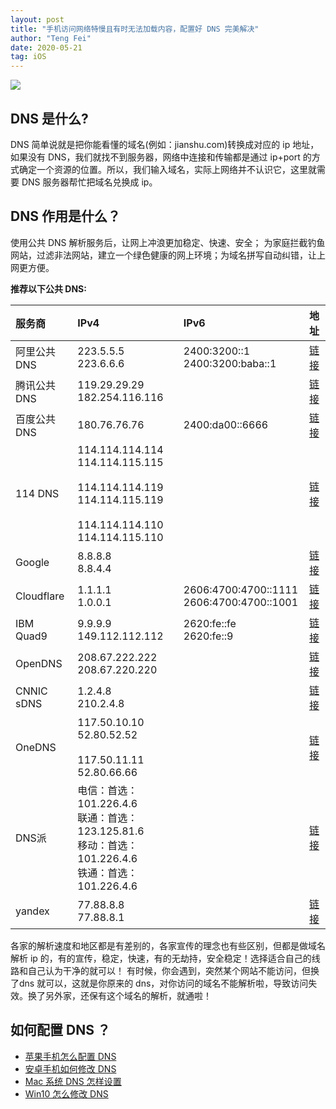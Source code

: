```yaml
---
layout: post
title: "手机访问网络特慢且有时无法加载内容，配置好 DNS 完美解决"
author: "Teng Fei"
date: 2020-05-21
tag: iOS
---
```


![](https://chenxing640.github.io/images/dns/bgp_anycast.png)

## DNS 是什么?

DNS 简单说就是把你能看懂的域名(例如：jianshu.com)转换成对应的 ip 地址，如果没有 DNS，我们就找不到服务器，网络中连接和传输都是通过 ip+port 的方式确定一个资源的位置。所以，我们输入域名，实际上网络并不认识它，这里就需要 DNS 服务器帮忙把域名兑换成 ip。


## DNS 作用是什么？

使用公共 DNS 解析服务后，让网上冲浪更加稳定、快速、安全； 为家庭拦截钓鱼网站，过滤非法网站，建立一个绿色健康的网上环境；为域名拼写自动纠错，让上网更方便。

**推荐以下公共 DNS:**

| 服务商 | IPv4 | IPv6 | 地址 |
| :--- | :--- | :--- | :---: |
| 阿里公共DNS | 223.5.5.5 <br> 223.6.6.6 | 2400:3200::1 <br> 2400:3200:baba::1 | [链接](https://www.alidns.com) |
| 腾讯公共DNS | 119.29.29.29 <br> 182.254.116.116 | | [链接](https://www.dnspod.cn/Products/Public.DNS) |
| 百度公共DNS | 180.76.76.76 | 2400:da00::6666 | [链接](https://dudns.baidu.com/intro/publicdns/) |
| 114 DNS | 114.114.114.114 <br> 114.114.115.115 <br><br> 114.114.114.119 <br> 114.114.115.119 <br><br> 114.114.114.110 <br> 114.114.115.110 | | [链接](http://www.114dns.com) |
| Google | 8.8.8.8 <br> 8.8.4.4 | | [链接](https://developers.google.com/speed/public-dns/) |
| Cloudflare | 1.1.1.1 <br> 1.0.0.1 | 2606:4700:4700::1111 <br> 2606:4700:4700::1001 | [链接](https://1.1.1.1/) |
| IBM Quad9 | 9.9.9.9 <br> 149.112.112.112 | 2620:fe::fe <br> 2620:fe::9 | [链接](https://www.quad9.net/) |
| OpenDNS | 208.67.222.222 <br> 208.67.220.220 | | [链接](https://www.opendns.com/) |
| CNNIC sDNS | 1.2.4.8 <br> 210.2.4.8 |  | [链接](https://www.sdns.cn) |
| OneDNS | 117.50.10.10 <br> 52.80.52.52 <br><br> 117.50.11.11 <br> 52.80.66.66 | | [链接](https://www.onedns.net/) |
| DNS派 | 电信：首选：101.226.4.6 <br> 联通：首选：123.125.81.6 <br> 移动：首选：101.226.4.6 <br> 铁通：首选：101.226.4.6 | | [链接](http://www.dnspai.com/public.html) |
| yandex | 77.88.8.8 <br> 77.88.8.1 | | [链接](https://dns.yandex.com/advanced/) |

各家的解析速度和地区都是有差别的，各家宣传的理念也有些区别，但都是做域名解析 ip 的，有的宣传，稳定，快速，有的无劫持，安全稳定！选择适合自己的线路和自己认为干净的就可以！ 有时候，你会遇到，突然某个网站不能访问，但换了dns 就可以，这就是你原来的 dns，对你访问的域名不能解析啦，导致访问失效。换了另外家，还保有这个域名的解析，就通啦！


## 如何配置 DNS ？

- [苹果手机怎么配置 DNS](https://link.jianshu.com?t=https://jingyan.baidu.com/article/6079ad0ed5214628ff86dbb5.html)
- [安卓手机如何修改 DNS](https://link.jianshu.com?t=https://jingyan.baidu.com/article/86fae346e7b0303c49121a2a.html)
- [Mac 系统 DNS 怎样设置](https://link.jianshu.com?t=https://jingyan.baidu.com/article/4dc40848081204c8d946f184.html)
- [Win10 怎么修改 DNS](https://link.jianshu.com?t=https://jingyan.baidu.com/article/2fb0ba40833b0a00f2ec5f28.html)

